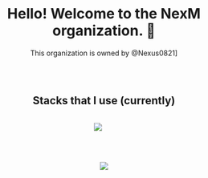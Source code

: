 <!-- Intruduction -->
<div id="user-content-toc">
    <ul align="center">
        <summary><h1 style="display: inline-block">Hello! Welcome to the NexM organization. 👋</h1></summary>
        This organization is owned by @Nexus0821]
    </ul>
</div>

</br>

<!-- Techno stack-->
<div id="user-content-toc">
    <ul align="center">
        <summary><h2 style="display: inline-block">Stacks that I use (currently)</h2></summary>
    </ul>
</div>

<p align="center">
    <a href="https://skillicons.dev">
        <img src="https://skillicons.dev/icons?i=git,vscode,visualstudio,mongodb,mysql,nextjs,react,nodejs,html,css,py,ts,cs,cpp,java,js,ruby,kotlin&perline=14" />
    </a>
</p>

</br></br>

<!-- Views -->
<div id="user-views">
    <ul align="center" href="https://visitcount.itsvg.in">
        <img src="https://visitcount.itsvg.in/api?id=nexm-dev&label=Organization%20Views&color=12&icon=5&pretty=false" />
    </ul>
</div>
